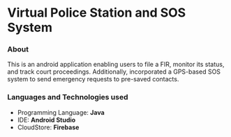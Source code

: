 # Virtual Police Station and SOS System

### About

This is an android application enabling users to file a FIR, monitor
its status, and track court proceedings. Additionally, incorporated a
GPS-based SOS system to send emergency requests to pre-saved
contacts.

### Languages and Technologies used

* Programming Language: __Java__
* IDE: __Android Studio__
* CloudStore: __Firebase__
